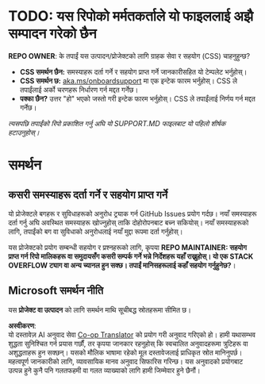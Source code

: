 <!--
CO_OP_TRANSLATOR_METADATA:
{
  "original_hash": "b7244261ee19497082edf33bcce64717",
  "translation_date": "2025-05-17T05:47:14+00:00",
  "source_file": "SUPPORT.md",
  "language_code": "ne"
}
-->
# TODO: यस रिपोको मर्मतकर्ताले यो फाइललाई अझै सम्पादन गरेको छैन

**REPO OWNER**: के तपाईं यस उत्पादन/प्रोजेक्टको लागि ग्राहक सेवा र सहयोग (CSS) चाहनुहुन्छ?

- **CSS समर्थन छैन:** समस्याहरू दर्ता गर्ने र सहयोग प्राप्त गर्ने जानकारीसहित यो टेम्पलेट भर्नुहोस्।
- **CSS समर्थन छ:** [aka.ms/onboardsupport](https://aka.ms/onboardsupport) मा एक इन्टेक फारम भर्नुहोस्। CSS ले तपाईंलाई अर्को चरणहरू निर्धारण गर्न मद्दत गर्नेछ।
- **पक्का छैन?** उत्तर "हो" भएको जस्तो गरी इन्टेक फारम भर्नुहोस्। CSS ले तपाईंलाई निर्णय गर्न मद्दत गर्नेछ।

*त्यसपछि तपाईंको रिपो प्रकाशित गर्नु अघि यो SUPPORT.MD फाइलबाट यो पहिलो शीर्षक हटाउनुहोस्।*

# समर्थन

## कसरी समस्याहरू दर्ता गर्ने र सहयोग प्राप्त गर्ने  

यो प्रोजेक्टले बगहरू र सुविधाहरूको अनुरोध ट्र्याक गर्न GitHub Issues प्रयोग गर्दछ। नयाँ समस्याहरू दर्ता गर्नु अघि अवस्थित समस्याहरू खोज्नुहोस् ताकि दोहोरोपनबाट बच्न सकियोस्। नयाँ समस्याहरूको लागि, तपाईंको बग वा सुविधाको अनुरोधलाई नयाँ मुद्दा रूपमा दर्ता गर्नुहोस्।

यस प्रोजेक्टको प्रयोग सम्बन्धी सहयोग र प्रश्नहरूको लागि, कृपया **REPO MAINTAINER: सहयोग प्राप्त गर्न रिपो मालिकहरू वा समुदायसँग कसरी सम्पर्क गर्ने भन्ने निर्देशहरू यहाँ राख्नुहोस्। यो एक STACK OVERFLOW ट्याग वा अन्य च्यानल हुन सक्छ। तपाईं मानिसहरूलाई कहाँ सहयोग गर्नुहुनेछ?**।

## Microsoft समर्थन नीति  

यस **प्रोजेक्ट वा उत्पादन** को लागि समर्थन माथि सूचीबद्ध स्रोतहरूमा सीमित छ।

**अस्वीकरण**:  
यो दस्तावेज़ AI अनुवाद सेवा [Co-op Translator](https://github.com/Azure/co-op-translator) को प्रयोग गरी अनुवाद गरिएको हो। हामी यथासम्भव शुद्धता सुनिश्चित गर्न प्रयास गर्छौं, तर कृपया जानकार रहनुहोस् कि स्वचालित अनुवादहरूमा त्रुटिहरू वा अशुद्धताहरू हुन सक्छन्। यसको मौलिक भाषामा रहेको मूल दस्तावेजलाई प्राधिकृत स्रोत मानिनुपर्छ। महत्वपूर्ण जानकारीको लागि, व्यावसायिक मानव अनुवाद सिफारिस गरिन्छ। यस अनुवादको प्रयोगबाट उत्पन्न हुने कुनै पनि गलतफहमी वा गलत व्याख्याको लागि हामी जिम्मेवार हुने छैनौं।